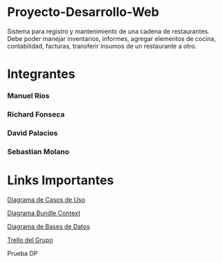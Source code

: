 # Proyecto-Desarrollo-Web
Sistema para registro y mantenimiento de una cadena de restaurantes. Debe poder manejar inventarios, informes, agregar elementos de cocina, contabilidad, facturas, transferir insumos de un restaurante a otro.

# Integrantes

### Manuel Rios 
### Richard Fonseca
### David Palacios
### Sebastian Molano

# Links Importantes
[Diagrama de Casos de Uso](https://lucid.app/lucidchart/61518bca-b084-4191-9d68-8d8801230b67/edit?invitationId=inv_a77f603d-10e1-46d6-8a37-2c6d41226d9c)

[Diagrama Bundle Context](https://lucid.app/lucidchart/040a0efb-1a10-4fff-926c-f1ca7a9b6036/edit?shared=true&page=0_0#)

[Diagrama de Bases de Datos](https://app.quickdatabasediagrams.com/#/d/o11HgW)

[Trello del Grupo](https://trello.com/b/TJZS24Up/proyecto-web-restaurantes)

Prueba DP
